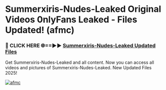 # Summerxiris-Nudes-Leaked Original Videos 0nlyFans Leaked - Files Updated! (afmc)

<h3>🔴 CLICK HERE 🌐==►► <a href="https://tinyurl.com/5h6xmrr3" rel="nofollow">Summerxiris-Nudes-Leaked Updated Files</a></h3>

Get Summerxiris-Nudes-Leaked and all content. Now you can access all videos and pictures of Summerxiris-Nudes-Leaked. New Updated Files 2025!

[![afmc](https://i.imgur.com/KVD873Z.gif)](https://tinyurl.com/5h6xmrr3)
